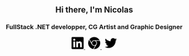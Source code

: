 <section align = "center">
  <h1>Hi there, I'm Nicolas</h1>
  <h3>FullStack .NET developper, CG Artist and Graphic Designer</h3>
</section>

<section align = "center">
  <a href="https://www.linkedin.com/in/nicotro">
      <img alt="LinkedIn" title="LinkedIn" height="32" width="32" src="Icons/linkedin.svg">
    </a>
  <span>&nbsp</span>
    <a href="http://nicotro.b3n.fr">
      <img alt="Website" title="nicotro.b3n.fr" height="32" width="32" src="Icons/googlechrome.svg">
    </a>
  <span>&nbsp</span>
    <a href="https://twitter.com/nicotro">
      <img alt="Twitter" title="Twitter" height="32" width="32" src="Icons/twitter.svg">
    </a>
</section>

